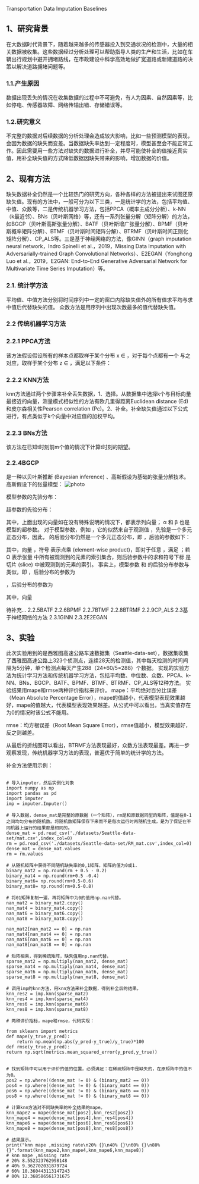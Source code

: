 Transportation Data Imputation Baselines

## 1、研究背景
在大数据时代背景下，随着越来越多的传感器投入到交通状况的检测中，大量的相关数据被收集。这些数据经过分析处理可以帮助指导人类的生产和生活，比如在车辆出行规划中避开拥堵路线，在市政建设中科学高效地做扩宽道路或新建道路的决策以解决道路拥堵问题等。
### 1.1.产生原因
数据出现丢失的情况在收集数据的过程中不可避免，有人为因素、自然因素等，比如停电、传感器故障、网络传输出错、存储错误等。
### 1.2.研究意义
不完整的数据对后续数据的分析处理会造成较大影响，比如一些预测模型的表现，会因为数据的缺失而变差。当数据缺失率达到一定程度时，模型甚至会不能正常工作。因此需要用一些方法对缺失的数据进行补全，并尽可能使补全的值接近真实值，用补全缺失值的方式降低数据因缺失带来的影响，增加数据的价值。
## 2、现有方法
缺失数据补全仍然是一个比较热门的研究方向，各种各样的方法被提出来试图还原缺失值。现有的方法中，一般可分为以下三类，一是统计学的方法，包括平均值、中值、众数等，二是传统机器学习方法，包括PPCA（概率主成分分析）、k-NN（k最近邻）、BNs（贝叶斯网络）等，还有一系列张量分解（矩阵分解）的方法，如BGCP（贝叶斯高斯张量分解）、BATF（贝叶斯增广张量分解）、BPMF（贝叶斯概率矩阵分解）、BTMF（贝叶斯时间矩阵分解）、BTRMF（贝叶斯时间正则化矩阵分解）、CP_ALS等。三是基于神经网络的方法，像GINN（graph imputation neural network，Indro Spinelli et al.，2019，Missing Data Imputation with Adversarially-trained Graph Convolutional Networks）、E2EGAN（Yonghong Luo et al.，2019，E2GAN: End-to-End Generative Adversarial Network for Multivariate Time Series Imputation）等。
### 2.1. 统计学方法
平均值、中值方法分别将时间序列中一定的窗口内除缺失值外的所有值求平均与求中值后代替缺失的值。
众数方法是用序列中出现次数最多的值代替缺失值。
### 2.2 传统机器学习方法
### 2.2.1 PPCA方法
该方法假设假设所有的样本点都取样于某个分布 x ∈ ，对于每个点都有一个 与之对应，取样于某个分布 z ∈ ，满足以下条件：

### 2.2.2 KNN方法
knn方法通过两个步骤来补全丢失数据，1、选择。从数据集中选择k个与目标向量最接近的向量，测量模式相似性的方法有欧几里得距离Euclidean distance (Ed)和皮尔森相关性Pearson correlation (Pc)。2、补全。补全缺失值通过以下公式进行，有点类似于k个向量中对应值的加权平均。

### 2.2.3 BNs方法
该方法在已知t时刻前m个值的情况下计算t时刻的期望。

### 2.2.4BGCP
是一种以贝叶斯推断 (Bayesian inference) 、高斯假设为基础的张量分解技术。
高斯假设下的张量模型：
![photo]()

模型参数的先验分布：

超参数的先验分布：

其中，上面出现的向量如在没有特殊说明的情况下，都表示列向量； α 和 β 也是模型的超参数。
对于模型参数，例如  ，它的似然来自于观测值  ，先验是一个多元正态分布，因此，  的后验分布仍然是一个多元正态分布，即  ，后验的参数如下：

其中，向量  ，符号  表示点乘 (element-wise product)，即对于任意  ，满足  ；若 Ω 表示张量  中所有被观测到的元素的索引集合，则后验参数中的求和符号下标  是切片 (slice)  中被观测到的元素的索引。
事实上，模型参数  和  的后验分布参数与  类似，即
 ，后验分布的参数为

，后验分布的参数为

其中，向量

待补充...
2.2.5BATF
2.2.6BPMF
2.2.7BTMF
2.2.8BTRMF
2.2.9CP_ALS
2.3基于神经网络的方法
2.3.1GINN
2.3.2E2EGAN
## 3、实验
此次实验用到的是西雅图高速公路车速数据集（Seattle-data-set），数据集收集了西雅图高速公路上323个侦测点，连续28天的检测值，其中每天检测的时间间隔为5分钟，单个检测点每天产生288（24*60/5=288）个数据。
实现的实验方法为统计学习方法和传统机器学习方法，包括平均数、中位数、众数、PPCA、k-NN、BNs、BGCP、BATF、BPMF、BTMF、BTRMF、CP_ALS等12种方法。
实验结果用mape和rmse两种评价指标来评价。
mape：平均绝对百分比误差（Mean Absolute Percentage Error），mape的值越小，代表模型表现效果越好，mape的值越大，代表模型表现效果越差。从公式中可以看出，当真实值存在为0的情况时该公式不能用。

rmse：均方根误差（Root Mean Square Error），rmse值越小，模型效果越好，反之则越差。

从最后的折线图可以看出，BTRMF方法表现最好，众数方法表现最差。再进一步观察发现，传统机器学习方法的表现，普遍优于简单的统计学的方法。

补全方法使用示例：

```

# 导入imputer，然后实例化对象
import numpy as np
import pandas as pd
import imputer
imp = imputer.Imputer()

# 导入数据，dense_mat是完整的原数据（一个矩阵），rm是和原数据同型的矩阵，值是在0-1之间均匀分布的随机数。将随机数矩阵保存下来而不是每次运行时再随机生成，是为了保证在不同机器上运行的结果都是相同的。
dense_mat = pd.read_csv('./datasets/Seattle-data-set/mat.csv',index_col=0)
rm = pd.read_csv('./datasets/Seattle-data-set/RM_mat.csv',index_col=0)
dense_mat = dense_mat.values
rm = rm.values

# 从随机矩阵中获得不同随机缺失率的0,1矩阵，矩阵的值为0或1.
binary_mat2 = np.round(rm + 0.5 - 0.2)
binary_mat4 = np.round(rm+0.5 -0.4)
binary_mat6= np.round(rm+0.5-0.6)
binary_mat8= np.round(rm+0.5-0.8)

# 将01矩阵复制一遍，再将矩阵中为0的值用np.nan代替。
nan_mat2 = binary_mat2.copy()
nan_mat4 = binary_mat4.copy()
nan_mat6 = binary_mat6.copy()
nan_mat8 = binary_mat8.copy()

nan_mat2[nan_mat2 == 0] = np.nan
nan_mat4[nan_mat4 == 0] = np.nan
nan_mat6[nan_mat6 == 0] = np.nan
nan_mat8[nan_mat8 == 0] = np.nan

# 矩阵相乘，得到稀疏矩阵，缺失值用np.nan代替。
sparse_mat2 = np.multiply(nan_mat2, dense_mat)
sparse_mat4 = np.multiply(nan_mat4, dense_mat)
sparse_mat6 = np.multiply(nan_mat6, dense_mat)
sparse_mat8 = np.multiply(nan_mat8, dense_mat)

# 调用imp的knn方法，用knn方法来补全数据，得到补全后的结果。
knn_res2 = imp.knn(sparse_mat2)
knn_res4 = imp.knn(sparse_mat4)
knn_res6 = imp.knn(sparse_mat6)
knn_res8 = imp.knn(sparse_mat8)

# 两种评价指标，mape和rmse，代码实现：

from sklearn import metrics
def mape(y_true,y_pred):
    return np.mean(np.abs(y_pred-y_true)/y_true)*100
def rmse(y_true,y_pred):
return np.sqrt(metrics.mean_squared_error(y_pred,y_true))


# 找到矩阵中可以用于评价的值的位置，必须满足：在稀疏矩阵中是缺失的，在原矩阵中的值不为0。
pos2 = np.where((dense_mat != 0) & (binary_mat2 == 0))
pos4 = np.where((dense_mat != 0) & (binary_mat4 == 0))
pos6 = np.where((dense_mat != 0) & (binary_mat6 == 0))
pos8 = np.where((dense_mat != 0) & (binary_mat8 == 0))

# 计算knn方法对不同缺失率的补全结果的mape。
knn_mape2 = mape(dense_mat[pos2],knn_res2[pos2])
knn_mape4 = mape(dense_mat[pos4],knn_res4[pos4])
knn_mape6 = mape(dense_mat[pos6],knn_res6[pos6])
knn_mape8 = mape(dense_mat[pos8],knn_res8[pos8])

# 结果展示。
print("knn mape ,missing rate\n20% {}\n40% {}\n60% {}\n80% {}".format(knn_mape2,knn_mape4,knn_mape6,knn_mape8))
# knn mape ,missing rate
# 20% 8.552323762998148
# 40% 9.362702031879724
# 60% 10.360443113147243
# 80% 12.368586561731675


```

